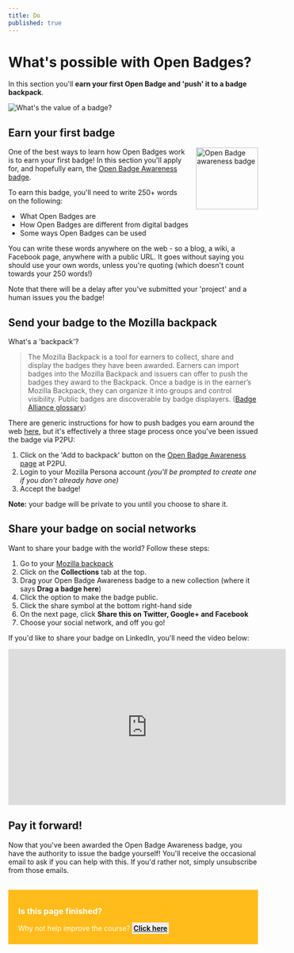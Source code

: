 ```yaml
---
title: Do
published: true
---
```


# What's possible with Open Badges?

In this section you'll **earn your first Open Badge and 'push' it to a badge backpack**.

<img src="{{ site.baseurl }}/img/visual-thinkery/value-badge.png" alt="What's the value of a badge?">


## Earn your first badge

<div style="float:right; padding-left:20px;"><a target="_blank" href="https://www.openbadgeacademy.com/badge/1112"><img src="{{ site.baseurl }}/img/badge-awareness.png" width="125px" alt="Open Badge awareness badge"></a></div>

One of the best ways to learn how Open Badges work is to earn your first badge! In this section you'll apply for, and hopefully earn, the <a target="_blank" href="https://www.openbadgeacademy.com/badge/1112">Open Badge Awareness badge</a>.

To earn this badge, you'll need to write 250+ words on the following:

* What Open Badges are
* How Open Badges are different from digital badges
* Some ways Open Badges can be used

You can write these words anywhere on the web - so a blog, a wiki, a Facebook page, anywhere with a public URL. It goes without saying you should use your own words, unless you're quoting (which doesn't count towards your 250 words!)

Note that there will be a delay after you've submitted your 'project' and a human issues you the badge!

## Send your badge to the Mozilla backpack

What's a 'backpack'?

<blockquote>The Mozilla Backpack is a tool for earners to collect, share and display the badges they have been awarded. Earners can import badges into the Mozilla Backpack and issuers can offer to push the badges they award to the Backpack. Once a badge is in the earner’s Mozilla Backpack, they can organize it into groups and control visibility. Public badges are discoverable by badge displayers. (<a target="_blank" href="https://www.badgealliance.org/glossary/#Mozilla_Backpack">Badge Alliance glossary</a>)</blockquote>

There are generic instructions for how to push badges you earn around the web <a target="_blank" href="https://github.com/mozilla/openbadges-backpack/wiki/Share-your-Badges-with-the-Mozilla-Backpack">here</a>, but it's effectively a three stage process once you've been issued the badge via P2PU:

1. Click on the 'Add to backpack' button on the <a href="http://badges.p2pu.org/en/badge/view/765/" target="_blank">Open Badge Awareness page</a> at P2PU.
2. Login to your Mozilla Persona account *(you'll be prompted to create one if you don't already have one)*
3. Accept the badge!

**Note:** your badge will be private to you until you choose to share it.

## Share your badge on social networks

Want to share your badge with the world? Follow these steps:

1. Go to your <a href="http://backpack.openbadges.org" target="_blank">Mozilla backpack</a>
2. Click on the **Collections** tab at the top.
3. Drag your Open Badge Awareness badge to a new collection (where it says **Drag a badge here**)
4. Click the option to make the badge public.
5. Click the share symbol at the bottom right-hand side
6. On the next page, click **Share this on Twitter, Google+ and Facebook**
7. Choose your social network, and off you go!

If you'd like to share your badge on LinkedIn, you'll need the video below:

<iframe width="560" height="315" src="https://www.youtube-nocookie.com/embed/jo4Wdj5sRa4?rel=0" frameborder="0" allowfullscreen></iframe>

## Pay it forward!

Now that you've been awarded the Open Badge Awareness badge, you have the authority to issue the badge yourself!  You'll receive the occasional email to ask if you can help with this. If you'd rather not, simply unsubscribe from those emails.

<br />

<div style="background:#FFBC1A; padding:10px; padding-left:20px; color:white;">
<h3>Is this page finished?</h3>
<p>Why not help improve the course? <strong><a style="background: #eee; padding:3px;" href="https://github.com/thinkoutloudclub/badge-course/wiki/Help-improve-the-Open-Badges-101-course">Click here</a></strong></p>
</div>
